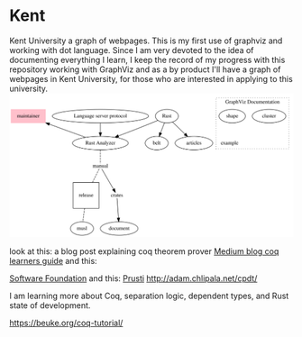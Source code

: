 # Kent
Kent University a graph of webpages.
This is my first use of graphviz and working with dot language. Since I am very devoted to the idea of documenting everything I learn, I keep the record of my progress with this repository working with GraphViz and as a by product I'll have a graph of webpages in Kent University, for those who are interested in applying to this university.
![image](research.svg)


look at this:
a blog post explaining coq theorem prover
[Medium blog coq learners guide](https://medium.com/learning-from-learners/learners-guide-to-coq-theorem-prover-1-e380c9e360b8)
and this:

[Software Foundation](https://softwarefoundations.cis.upenn.edu/)
and this:
[Prusti](https://www.pm.inf.ethz.ch/research/prusti.html)
http://adam.chlipala.net/cpdt/

I am learning more about Coq, separation logic, dependent types, and Rust state of development.

https://beuke.org/coq-tutorial/
